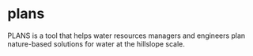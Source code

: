 # plans
PLANS is a tool that helps water resources managers and engineers plan nature-based solutions for water at the hillslope scale. 
